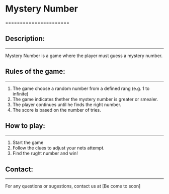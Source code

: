 # Mystery Number 
======================

## Description:
-----------------
Mystery Number is a game where the player must guess a mystery number.

## Rules of the game:
----------------------
1. The game choose a random number from a defined rang (e.g. 1 to infinite)
2. The game indicates thether the mystery number is greater or smealer.
3. The player continues until he finds the right number.
5. The score is based on the number of tries.

## How to play:
----------------
1. Start the game
2. Follow the clues to adjust your nets attempt.
3. Find the rught number and win!

## Contact:
-------------
For any questions or sugestions, contact us at [Be come to soon]